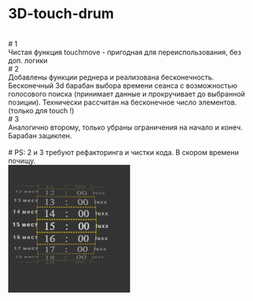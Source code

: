 # 3D-touch-drum
<br>
# 1
<br>
Чистая функция touchmove - пригодная для переиспользования, без доп. логики
<br>
# 2
<br>
Добавлены функции реднера и реализована бесконечность.
<br>
Бесконечный 3d барабан выбора времени сеанса с возможностью голосового поиска (принимает данные и прокручивает до выбранной позиции).
Технически рассчитан на бесконечное число элементов.
(только для touch !)
<br>
# 3
<br>
Аналогично второму, только убраны ограничения на начало и конеч. Барабан зациклен.
<br>
<br>
# PS: 2 и 3 требуют рефакторинга и чистки кода. В скором времени почищу.
<br>

<img src="cover.jpg">
